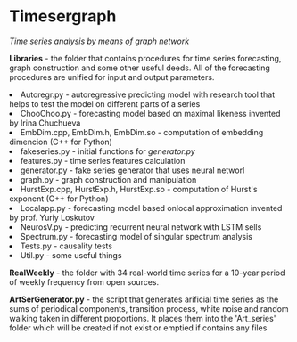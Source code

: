 # Timesergraph
<I>Time series analysis by means of graph network</I> </p>
<B>Libraries</B> - the folder that contains procedures for time series forecasting, graph construction and some other useful deeds. All of the forecasting procedures are unified for input and output parameters.</p>
<p>
<LI>Autoregr.py - autoregressive predicting model with research tool that helps to test the model on different parts of a series </LI>
<LI>ChooChoo.py - forecasting model based on maximal likeness invented by Irina Chuchueva </LI>
<LI>EmbDim.cpp, EmbDim.h, EmbDim.so - computation of embedding dimencion (C++ for Python) </LI>
<LI>fakeseries.py - initial functions for <I>generator.py</I></LI>
<LI>features.py - time series features calculation </LI>
<LI>generator.py - fake series generator that uses neural networl</LI>
<LI>graph.py - graph construction and manipulation </LI>
<LI>HurstExp.cpp, HurstExp.h, HurstExp.so - computation of Hurst's exponent (C++ for Python) </LI>
<LI>Localapp.py - forecasting model based onlocal approximation invented by prof. Yuriy Loskutov </LI>
<LI>NeurosV.py - predicting recurrent neural network with LSTM sells</LI>
<LI>Spectrum.py - forecasting model of singular spectrum analysis </LI>
<LI>Tests.py - causality tests</LI>
<LI>Util.py - some useful things </LI>
</p>
<B>RealWeekly</B> - the folder with 34 real-world time series for a 10-year period of weekly frequency from open sources.</p>
<B>ArtSerGenerator.py</B> - the script that generates arificial time series as the sums of periodical components, transition process, white noise and random walking taken in different proportions. It places them into the 'Art_series' folder which will be created if not exist or emptied if contains any files</p>

